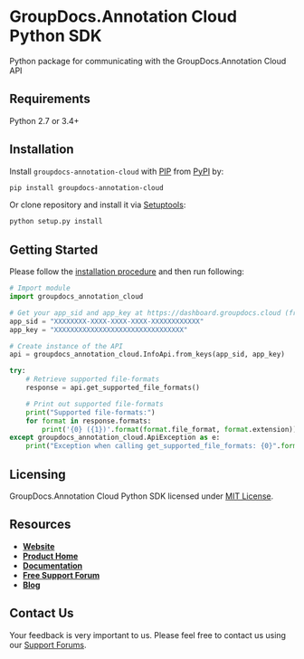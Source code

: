 # GroupDocs.Annotation Cloud Python SDK
Python package for communicating with the GroupDocs.Annotation Cloud API

## Requirements

Python 2.7 or 3.4+

## Installation
Install `groupdocs-annotation-cloud` with [PIP](https://pypi.org/project/pip/) from [PyPI](https://pypi.org/) by:

```sh
pip install groupdocs-annotation-cloud
```

Or clone repository and install it via [Setuptools](http://pypi.python.org/pypi/setuptools): 

```sh
python setup.py install
```

## Getting Started

Please follow the [installation procedure](#installation) and then run following:

```python
# Import module
import groupdocs_annotation_cloud

# Get your app_sid and app_key at https://dashboard.groupdocs.cloud (free registration is required).
app_sid = "XXXXXXXX-XXXX-XXXX-XXXX-XXXXXXXXXXXX"
app_key = "XXXXXXXXXXXXXXXXXXXXXXXXXXXXXXXX"

# Create instance of the API
api = groupdocs_annotation_cloud.InfoApi.from_keys(app_sid, app_key)

try:
    # Retrieve supported file-formats
    response = api.get_supported_file_formats()

    # Print out supported file-formats
    print("Supported file-formats:")
    for format in response.formats:
        print('{0} ({1})'.format(format.file_format, format.extension)) 
except groupdocs_annotation_cloud.ApiException as e:
    print("Exception when calling get_supported_file_formats: {0}".format(e.message))
```

## Licensing
GroupDocs.Annotation Cloud Python SDK licensed under [MIT License](http://github.com/groupdocs-annotation-cloud/groupdocs-annotation-cloud-python/LICENSE).

## Resources
+ [**Website**](https://www.groupdocs.cloud)
+ [**Product Home**](https://products.groupdocs.cloud/annotation)
+ [**Documentation**](https://docs.groupdocs.cloud/display/annotationcloud/Home)
+ [**Free Support Forum**](https://forum.groupdocs.cloud/c/annotation)
+ [**Blog**](https://blog.groupdocs.cloud/category/annotation)

## Contact Us
Your feedback is very important to us. Please feel free to contact us using our [Support Forums](https://forum.groupdocs.cloud/c/annotation).